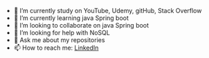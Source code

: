 
- 🔭 I’m currently study on YouTube, Udemy, gitHub, Stack Overflow
- 🌱 I’m currently learning java Spring boot
- 👯 I’m looking to collaborate on java Spring boot
- 🤔 I’m looking for help with NoSQL
- 💬 Ask me about my repositories
- 📫 How to reach me: [LinkedIn](https://www.linkedin.com/in/turankenger/)
